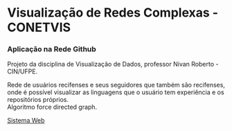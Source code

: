 # Visualização de Redes Complexas - CONETVIS
### Aplicação na Rede Github 

Projeto da disciplina de Visualização de Dados, professor Nivan Roberto - CIN/UFPE.

Rede de usuários recifenses e seus seguidores que também são recifenses, 
onde é possível visualizar as linguagens que o usuário tem experiência e
os repositórios próprios.  
Algoritmo force directed graph.
 
 [Sistema Web](https://drez3a.github.io/CONETVIS-visualizacao-2018-1/)
